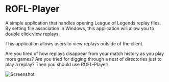 # ROFL-Player
A simple application that handles opening League of Legends replay files. By setting file association in Windows, this application will allow you to double click view replays.

This application allows users to view replays outside of the client.

Are you tired of how replays disappear from your match history as you play more games? Are you tried for digging through a nest of directories just to play a replay? Then you should use ROFL-Player!

![Screenshot](http://i.imgur.com/X21uZ1J.png)
